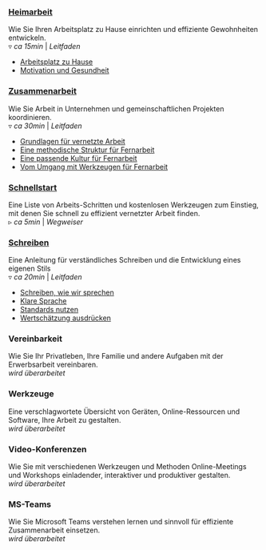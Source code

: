### [Heimarbeit](/heimarbeit#intro)
Wie Sie Ihren Arbeitsplatz zu Hause einrichten und effiziente Gewohnheiten entwickeln.  
▿ *ca 15min* | *Leitfaden*

- [Arbeitsplatz zu Hause](/heimarbeit#arbeitsplatz-20200710)
- [Motivation und Gesundheit](/heimarbeit#motivation-20200710)


### [Zusammenarbeit](/zusammenarbeit#intro)
Wie Sie Arbeit in Unternehmen und gemeinschaftlichen Projekten koordinieren.  
▿ *ca 30min* | *Leitfaden*

- [Grundlagen für vernetzte Arbeit](/zusammenarbeit#prinzipien-20200710)
- [Eine methodische Struktur für Fernarbeit](/zusammenarbeit#konzepte-20200710)
- [Eine passende Kultur für Fernarbeit](/zusammenarbeit#kultur-20200710)
- [Vom Umgang mit Werkzeugen für Fernarbeit](/zusammenarbeit#praxis-20200710)


### [Schnellstart](/schnellstart-unternehmen#text-20200710)  
Eine Liste von Arbeits-Schritten und kostenlosen Werkzeugen zum Einstieg, mit denen Sie schnell zu effizient vernetzter Arbeit finden.  
▹ *ca 5min* | *Wegweiser*


### [Schreiben](/schreiben#intro)
Eine Anleitung für verständliches Schreiben und die Entwicklung eines eigenen Stils  
▿ *ca 20min* | *Leitfaden*

- [Schreiben, wie wir sprechen](#sprechen-20200710)
- [Klare Sprache](#klarheit-20200710)
- [Standards nutzen](#standards-20200710)
- [Wertschätzung ausdrücken](#wertschaetzung-20200710)


### Vereinbarkeit
Wie Sie Ihr Privatleben, Ihre Familie und andere Aufgaben mit der Erwerbsarbeit vereinbaren.  
*wird überarbeitet*


### Werkzeuge
Eine verschlagwortete Übersicht von Geräten, Online-Ressourcen und Software, Ihre Arbeit zu gestalten.  
*wird überarbeitet*


### Video-Konferenzen
Wie Sie mit verschiedenen Werkzeugen und Methoden Online-Meetings und Workshops einladender, interaktiver und produktiver gestalten.  
*wird überarbeitet*


### MS-Teams
Wie Sie Microsoft Teams verstehen lernen und sinnvoll für effiziente Zusammenarbeit einsetzen.  
*wird überarbeitet*
